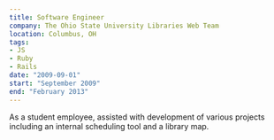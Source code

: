 ```yaml
---
title: Software Engineer
company: The Ohio State University Libraries Web Team
location: Columbus, OH
tags: 
- JS
- Ruby
- Rails
date: "2009-09-01"
start: "September 2009"
end: "February 2013"
---
```


As a student employee, assisted with development of various projects including 
an internal scheduling tool and a library map.